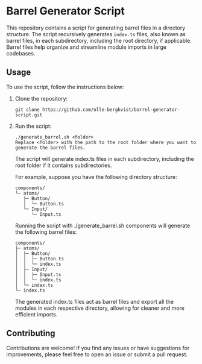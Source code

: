 # Barrel Generator Script

This repository contains a script for generating barrel files in a directory structure. The script recursively generates `index.ts` files, also known as barrel files, in each subdirectory, including the root directory, if applicable. Barrel files help organize and streamline module imports in large codebases.

## Usage

To use the script, follow the instructions below:

1. Clone the repository:

   ```shell
   git clone https://github.com/olle-bergkvist/barrel-generator-script.git
   ```

2. Run the script:

   ```
   ./generate_barrel.sh <folder>
   Replace <folder> with the path to the root folder where you want to generate the barrel files.
   ```

   The script will generate index.ts files in each subdirectory, including the root folder if it contains subdirectories.

   For example, suppose you have the following directory structure:

   ```
   components/
   └─ atoms/
      ├─ Button/
      │  └─ Button.ts
      └─ Input/
         └─ Input.ts
   ```

   Running the script with ./generate_barrel.sh components will generate the following barrel files:

   ```
   components/
   ├─ atoms/
   │  ├─ Button/
   │  │  ├─ Button.ts
   │  │  └─ index.ts
   │  ├─ Input/
   │  │  ├─ Input.ts
   │  │  └─ index.ts
   │  └─ index.ts
   └─ index.ts
   ```

   The generated index.ts files act as barrel files and export all the modules in each respective directory, allowing for cleaner and more efficient imports.

## Contributing

Contributions are welcome! If you find any issues or have suggestions for improvements, please feel free to open an issue or submit a pull request.
